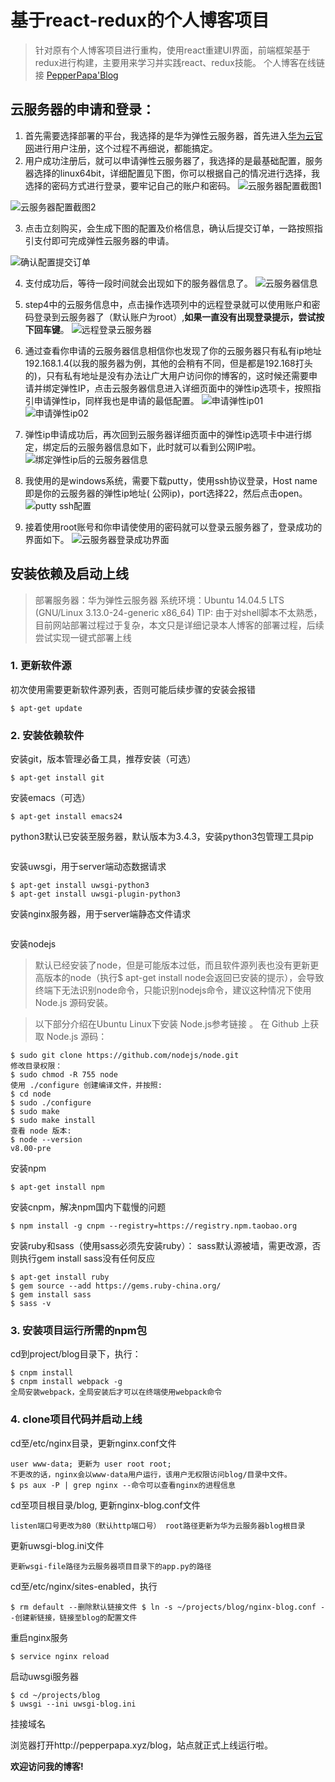 # 基于react-redux的个人博客项目
> 针对原有个人博客项目进行重构，使用react重建UI界面，前端框架基于redux进行构建，主要用来学习并实践react、redux技能。
> 个人博客在线链接 [PepperPapa'Blog](http://pepperpapa.xyz/blog)

## 云服务器的申请和登录：

1. 首先需要选择部署的平台，我选择的是华为弹性云服务器，首先进入[华为云官网](http://www.hwclouds.com/)进行用户注册，这个过程不再细说，都能搞定。 
2. 用户成功注册后，就可以申请弹性云服务器了，我选择的是最基础配置，服务器选择的linux64bit，详细配置见下图，你可以根据自己的情况进行选择，我选择的密码方式进行登录，要牢记自己的账户和密码。 
 ![云服务器配置截图1](doc/c01.jpg)   
 
 ![云服务器配置截图2](doc/c02.jpg)   
 
3. 点击立刻购买，会生成下图的配置及价格信息，确认后提交订单，一路按照指引支付即可完成弹性云服务器的申请。 

 ![确认配置提交订单](doc/c03.jpg)  
 
4. 支付成功后，等待一段时间就会出现如下的服务器信息了。 
  ![云服务器信息](doc/c04.jpg)  
  
5. step4中的云服务信息中，点击操作选项列中的远程登录就可以使用账户和密码登录到云服务器了（默认账户为root）,**如果一直没有出现登录提示，尝试按下回车键**。 
  ![远程登录云服务器](doc/c05.jpg)  
  
6. 通过查看你申请的云服务器信息相信你也发现了你的云服务器只有私有ip地址192.168.1.4(以我的服务器为例，其他的会稍有不同，但是都是192.168打头的)，只有私有地址是没有办法让广大用户访问你的博客的，这时候还需要申请并绑定弹性IP，点击云服务器信息进入详细页面中的弹性ip选项卡，按照指引申请弹性ip，同样我也是申请的最低配置。 
 ![申请弹性ip01](doc/c06.jpg)  
 ![申请弹性ip02](doc/c07.jpg)  
 
7. 弹性ip申请成功后，再次回到云服务器详细页面中的弹性ip选项卡中进行绑定，绑定后的云服务器信息如下，此时就可以看到公网IP啦。 
 ![绑定弹性ip后的云服务器信息](doc/c08.jpg) 
 
8. 我使用的是windows系统，需要下载putty，使用ssh协议登录，Host name即是你的云服务器的弹性ip地址( 公网ip)，port选择22，然后点击open。 
 ![putty ssh配置](doc/c09.jpg)  
 
9. 接着使用root账号和你申请使使用的密码就可以登录云服务器了，登录成功的界面如下。 
 ![云服务器登录成功界面](doc/c10.jpg)  

## 安装依赖及启动上线
> 部署服务器：华为弹性云服务器
> 系统环境：Ubuntu 14.04.5 LTS (GNU/Linux 3.13.0-24-generic x86_64)
> TIP: 由于对shell脚本不太熟悉，目前网站部署过程过于复杂，本文只是详细记录本人博客的部署过程，后续尝试实现一键式部署上线

### 1. 更新软件源
初次使用需要更新软件源列表，否则可能后续步骤的安装会报错
```
$ apt-get update 
```

### 2. 安装依赖软件
安装git，版本管理必备工具，推荐安装（可选）
```
$ apt-get install git 
```
安装emacs（可选）
```
$ apt-get install emacs24 
```
python3默认已安装至服务器，默认版本为3.4.3，安装python3包管理工具pip
```$ apt-get install python3-pip 
```

安装uwsgi，用于server端动态数据请求
```$ apt-get install uwsgi 
$ apt-get install uwsgi-python3 
$ apt-get install uwsgi-plugin-python3 
```
安装nginx服务器，用于server端静态文件请求
```$ apt-get install nginx 
```
安装nodejs
> 默认已经安装了node，但是可能版本过低，而且软件源列表也没有更新更高版本的node（执行$ apt-get install node会返回已安装的提示），会导致终端下无法识别node命令，只能识别nodejs命令，建议这种情况下使用Node.js 源码安装。

> 以下部分介绍在Ubuntu Linux下安装 Node.js参考链接 。 在 Github 上获取 Node.js 源码：

```
$ sudo git clone https://github.com/nodejs/node.git 
修改目录权限：
$ sudo chmod -R 755 node 
使用 ./configure 创建编译文件，并按照:
$ cd node 
$ sudo ./configure 
$ sudo make 
$ sudo make install 
查看 node 版本:
$ node --version 
v8.00-pre 
```

安装npm
```
$ apt-get install npm 
```

安装cnpm，解决npm国内下载慢的问题
```
$ npm install -g cnpm --registry=https://registry.npm.taobao.org 
```

安装ruby和sass（使用sass必须先安装ruby）：
sass默认源被墙，需更改源，否则执行gem install sass没有任何反应
```
$ apt-get install ruby  
$ gem source --add https://gems.ruby-china.org/
$ gem install sass 
$ sass -v 
```

### 3. 安装项目运行所需的npm包
cd到project/blog目录下，执行：

```
$ cnpm install 
$ cnpm install webpack -g
全局安装webpack，全局安装后才可以在终端使用webpack命令
```

### 4. clone项目代码并启动上线
cd至/etc/nginx目录，更新nginx.conf文件

```
user www-data; 更新为 user root root; 
不更改的话，nginx会以www-data用户运行，该用户无权限访问blog/目录中文件。
$ ps aux -P | grep nginx --命令可以查看nginx的进程信息
```

cd至项目根目录/blog, 更新nginx-blog.conf文件
```
listen端口号更改为80（默认http端口号） root路径更新为华为云服务器blog根目录
```

更新uwsgi-blog.ini文件
```
更新wsgi-file路径为云服务器项目目录下的app.py的路径
```

cd至/etc/nginx/sites-enabled，执行
```
$ rm default --删除默认链接文件 $ ln -s ~/projects/blog/nginx-blog.conf --创建新链接，链接至blog的配置文件
```

重启nginx服务
```
$ service nginx reload
```

启动uwsgi服务器
```
$ cd ~/projects/blog
$ uwsgi --ini uwsgi-blog.ini
```

挂接域名

浏览器打开http://pepperpapa.xyz/blog，站点就正式上线运行啦。

**欢迎访问我的博客!**

